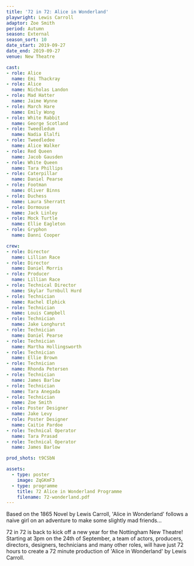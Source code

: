 ```yaml
---
title: '72 in 72: Alice in Wonderland'
playwright: Lewis Carroll
adaptor: Zoe Smith
period: Autumn
season: External 
season_sort: 10
date_start: 2019-09-27
date_end: 2019-09-27
venue: New Theatre

cast:
- role: Alice
  name: Emi Thackray
- role: Alice
  name: Nicholas Landon
- role: Mad Hatter
  name: Jaime Wynne
- role: March Hare
  name: Emily Wong
- role: White Rabbit
  name: George Scotland
- role: Tweedledum
  name: Nadia Elalfi
- role: Tweedledee
  name: Alice Walker
- role: Red Queen
  name: Jacob Gausden
- role: White Queen
  name: Tara Phillips
- role: Caterpillar
  name: Daniel Pearse
- role: Footman
  name: Oliver Binns
- role: Duchess
  name: Laura Sherratt
- role: Dormouse
  name: Jack Linley
- role: Mock Turtle
  name: Ellie Eagleton
- role: Gryphon
  name: Danni Cooper

crew: 
- role: Director
  name: Lillian Race
- role: Director
  name: Daniel Morris
- role: Producer
  name: Lillian Race
- role: Technical Director 
  name: Skylar Turnbull Hurd
- role: Technician
  name: Rachel Elphick
- role: Technician
  name: Louis Campbell
- role: Technician
  name: Jake Longhurst
- role: Technician
  name: Daniel Pearse
- role: Technician
  name: Martha Hollingsworth
- role: Technician
  name: Ellie Brown
- role: Technician
  name: Rhonda Petersen
- role: Technician
  name: James Barlow
- role: Technician
  name: Tara Anegada
- role: Technician
  name: Zoe Smith
- role: Poster Designer 
  name: Jake Levy
- role: Poster Designer
  name: Caitie Pardoe
- role: Technical Operator 
  name: Tara Prasad
- role: Technical Operator
  name: James Barlow

prod_shots: t9CSbN

assets:
  - type: poster
    image: ZqGKmF3
  - type: programme
    title: 72 Alice in Wonderland Programme
    filename: 72-wonderland.pdf
---
```


Based on the 1865 Novel by Lewis Carroll, 'Alice in Wonderland' follows a naive girl on an adventure to make some slightly mad friends...

72 in 72 is back to kick off a new year for the Nottingham New Theatre!
Starting at 3pm on the 24th of September, a team of actors, producers, directors, designers, technicians and many other roles, will have just 72 hours to create a 72 minute production of 'Alice in Wonderland' by Lewis Carroll.
